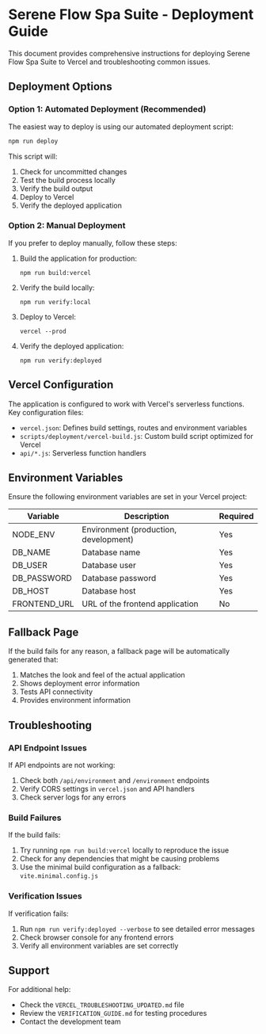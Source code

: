 # Serene Flow Spa Suite - Deployment Guide

This document provides comprehensive instructions for deploying Serene Flow Spa Suite to Vercel and troubleshooting common issues.

## Deployment Options

### Option 1: Automated Deployment (Recommended)

The easiest way to deploy is using our automated deployment script:

```powershell
npm run deploy
```

This script will:
1. Check for uncommitted changes
2. Test the build process locally
3. Verify the build output
4. Deploy to Vercel
5. Verify the deployed application

### Option 2: Manual Deployment

If you prefer to deploy manually, follow these steps:

1. Build the application for production:
   ```
   npm run build:vercel
   ```

2. Verify the build locally:
   ```
   npm run verify:local
   ```

3. Deploy to Vercel:
   ```
   vercel --prod
   ```
   
4. Verify the deployed application:
   ```
   npm run verify:deployed
   ```

## Vercel Configuration

The application is configured to work with Vercel's serverless functions. Key configuration files:

- `vercel.json`: Defines build settings, routes and environment variables
- `scripts/deployment/vercel-build.js`: Custom build script optimized for Vercel
- `api/*.js`: Serverless function handlers

## Environment Variables

Ensure the following environment variables are set in your Vercel project:

| Variable | Description | Required |
|----------|-------------|----------|
| NODE_ENV | Environment (production, development) | Yes |
| DB_NAME | Database name | Yes |
| DB_USER | Database user | Yes |
| DB_PASSWORD | Database password | Yes |
| DB_HOST | Database host | Yes |
| FRONTEND_URL | URL of the frontend application | No |

## Fallback Page

If the build fails for any reason, a fallback page will be automatically generated that:

1. Matches the look and feel of the actual application
2. Shows deployment error information
3. Tests API connectivity
4. Provides environment information

## Troubleshooting

### API Endpoint Issues

If API endpoints are not working:

1. Check both `/api/environment` and `/environment` endpoints
2. Verify CORS settings in `vercel.json` and API handlers
3. Check server logs for any errors

### Build Failures

If the build fails:

1. Try running `npm run build:vercel` locally to reproduce the issue
2. Check for any dependencies that might be causing problems
3. Use the minimal build configuration as a fallback: `vite.minimal.config.js`

### Verification Issues

If verification fails:

1. Run `npm run verify:deployed --verbose` to see detailed error messages
2. Check browser console for any frontend errors
3. Verify all environment variables are set correctly

## Support

For additional help:
- Check the `VERCEL_TROUBLESHOOTING_UPDATED.md` file
- Review the `VERIFICATION_GUIDE.md` for testing procedures
- Contact the development team